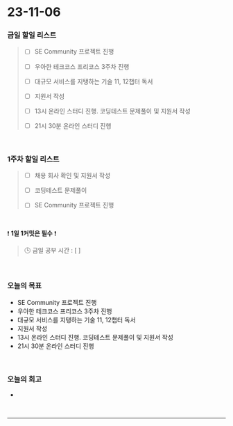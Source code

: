 # 23-11-06
### 금일 할일 리스트
> - [ ]  SE Community 프로젝트 진행
>
> - [ ]  우아한 테크코스 프리코스 3주차 진행
>
> - [ ]  대규모 서비스를 지탱하는 기술 11, 12챕터 독서
>
> - [ ]  지원서 작성
>
> - [ ]  13시 온라인 스터디 진행. 코딩테스트 문제풀이 및 지원서 작성
>
> - [ ]  21시 30분 온라인 스터디 진행



<br/>

### 1주차 할일 리스트  
> - [ ]  채용 회사 확인 및 지원서 작성
>
> - [ ]  코딩테스트 문제풀이
>
> - [ ]  SE Community 프로젝트 진행

<br/>

❗ **1일 1커밋은 필수** ❗
> 🕒 금일 공부 시간 : [ ]
  
<br/>

### 오늘의 목표
- SE Community 프로젝트 진행
- 우아한 테크코스 프리코스 3주차 진행
- 대규모 서비스를 지탱하는 기술 11, 12챕터 독서
- 지원서 작성
- 13시 온라인 스터디 진행. 코딩테스트 문제풀이 및 지원서 작성
- 21시 30분 온라인 스터디 진행

<br>

### 오늘의 회고
- 


<br/>

------------  
